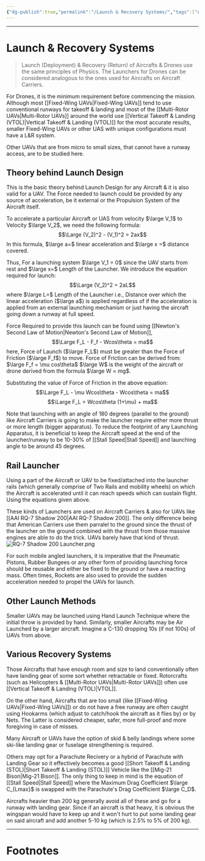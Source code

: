 ```yaml
---
{"dg-publish":true,"permalink":"/Launch & Recovery Systems/","tags":["Academics","Physics","Aviation"]}
---
```



---
# Launch & Recovery Systems
> Launch (Deployment) & Recovery (Return) of Aircrafts & Drones use the same principles of Physics. The Launchers for Drones can be considered analogous to the ones used for Aircrafts on Aircraft Carriers. 

For Drones, it is the minimum requirement before commencing the mission.
Although most [[Fixed-Wing UAVs\|Fixed-Wing UAVs]] tend to use conventional runways for takeoff & landing and most of the [[Multi-Rotor UAVs\|Multi-Rotor UAVs]] around the world use [[Vertical Takeoff & Landing (VTOL)\|Vertical Takeoff & Landing (VTOL)]] for the most accurate results, smaller Fixed-Wing UAVs or other UAS with unique configurations must have a L&R system.

Other UAVs that are from micro to small sizes, that cannot have a runway access, are to be studied here.

## Theory behind Launch Design
This is the basic theory behind Launch Design for any Aircraft & it is also valid for a UAV.
The Force needed to launch could be provided by any source of acceleration, be it external or the Propulsion System of the Aircraft itself.

To accelerate a particular Aircraft or UAS from velocity $\large V_1$ to Velocity $\large V_2$, we need the following formula:
$$\Large (V_2)^2 - (V_1)^2 = 2ax$$
In this formula, $\large a=$ linear acceleration and $\large x =$ distance covered.

Thus,
For a launching system $\large V_1 = 0$ since the UAV starts from rest and $\large x=$ Length of the Launcher.
We introduce the equation required for launch:
$$\Large (V_2)^2 = 2aL$$
where $\large L=$ Length of the Launcher i.e., Distance over which the linear acceleration ($\large a$) is applied regardless of if the acceleration is applied from an external launching mechanism or just having the aircraft going down a runway at full speed.

Force Required to provide this launch can be found using [[Newton's Second Law of Motion\|Newton's Second Law of Motion]],
$$\Large F_L - F_f - Wcos\theta = ma$$
here, Force of Launch ($\large F_L$) must be greater than the Force of Friction ($\large F_f$) to move.
Force of Friction can be derived from: $\large F_f = \mu cos\theta$
$\large W$ is the weight of the aircraft or drone derived from the formula $\large W = mg$.

Substituting the value of Force of Friction in the above equation:
$$\Large F_L - \mu Wcos\theta - Wcos\theta = ma$$
$$\Large F_L = Wcos\theta (1+\mu) + ma$$

Note that launching with an angle of 180 degrees (parallel to the ground) like Aircraft Carriers is going to make the launcher require either more thrust or more length (bigger apparatus). To reduce the footprint of any Launching Apparatus, it is beneficial to keep the Aircraft speed at the end of the launcher/runway to be 10-30% of [[Stall Speed\|Stall Speed]] and launching angle to be around 45 degrees.

## Rail Launcher
Using a part of the Aircraft or UAV to be fixed/attached into the launcher rails (which generally comprise of Two Rails and mobility wheels) on which the Aircraft is accelerated until it can reach speeds which can sustain flight. Using the equations given above.

These kinds of Launchers are used on Aircraft Carriers & also for UAVs like [[AAI RQ-7 Shadow 200\|AAI RQ-7 Shadow 200]]. The only difference being that American Carriers use them parralel to the ground since the thrust of the launcher on the ground combined with the thrust from those massive engines are able to do the trick. UAVs barely have that kind of thrust.
![RQ-7 Shadow 200 Launcher.png](/img/user/Vaulted%20Images/RQ-7%20Shadow%20200%20Launcher.png)

For such mobile angled launchers, it is imperative that the Pneumatic Pistons, Rubber Bungees or any other form of providing launching force should be reusable and either be fixed to the ground or have a reacting mass. Often times, Rockets are also used to provide the sudden acceleration needed to propel the UAVs for launch.

## Other Launch Methods
Smaller UAVs may be launched using Hand Launch Technique where the initial throw is provided by hand. Similarly, smaller Aircrafts may be Air Launched by a larger aircraft. Imagine a C-130 dropping 10s (if not 100s) of UAVs from above.


## Various Recovery Systems
Those Aircrafts that have enough room and size to land conventionally often have landing gear of some sort whether retractable or fixed. Rotorcrafts (such as Helicopters & [[Multi-Rotor UAVs\|Multi-Rotor UAVs]]) often use [[Vertical Takeoff & Landing (VTOL)\|VTOL]].

On the other hand, Aircrafts that are too small (like [[Fixed-Wing UAVs\|Fixed-Wing UAVs]]) or do not have a free runway are often caught using Hookarms (which adjust to catch/hook the aircraft as it flies by) or by Nets. The Latter is considered cheaper, safer, more full-proof and more foregiving in case of misses.

Many Aircraft or UAVs have the option of skid & belly landings where some ski-like landing gear or fuselage strengthening is required.

Others may opt for a Parachute Recivery or a hybrid of Parachute with Landing Gear so it effectively becomes a good [[Short Takeoff & Landing (STOL)\|Short Takeoff & Landing (STOL)]] Vehicle like the [[Mig-21 Bison\|Mig-21 Bison]].
The only thing to keep in mind is the equation of [[Stall Speed\|Stall Speed]] where the Maximum Drag Coefficient $\large C_{Lmax}$ is swapped with the Parachute's Drag Coefficient $\large C_D$.

Aircrafts heavier than 200 kg generally avoid all of these and go for a runway with landing gear. Since if an aircraft is that heavy, it is obvious the wingspan would have to keep up and it won't hurt to put some landing gear on said aircraft and add another 5-10 kg (which is 2.5% to 5% of 200 kg). 


---
# Footnotes